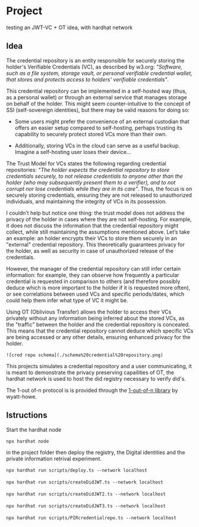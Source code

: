 # Project

testing an JWT-VC + OT idea, with hardhat network

## Idea 
The credential repository is an entity responsible for securely storing the holder's Verifiable Credentials (VC), as described by w3.org: *"Software, such as a file system, storage vault, or personal verifiable credential wallet, that stores and protects access to holders' verifiable credentials"*.

This credential repository can be implemented in a self-hosted way (thus, as a personal wallet) or through an external service that manages storage on behalf of the holder. This might seem counter-intuitive to the concept of SSI (self-sovereign identities), but there may be valid reasons for doing so:

- Some users might prefer the convenience of an external custodian that offers an easier setup compared to self-hosting, perhaps trusting its capability to securely protect stored VCs more than their own.

- Additionally, storing VCs in the cloud can serve as a useful backup. Imagine a self-hosting user loses their device...

The Trust Model for VCs states the following regarding credential repositories: *"The holder expects the credential repository to store credentials securely, to not release credentials to anyone other than the holder (who may subsequently present them to a verifier), and to not corrupt nor lose credentials while they are in its care"*. Thus, the focus is on securely storing credentials, ensuring they are not released to unauthorized individuals, and maintaining the integrity of VCs in its possession.

I couldn’t help but notice one thing: the trust model does not address the privacy of the holder in cases where they are not self-hosting. For example, it does not discuss the information that the credential repository might collect, while still maintaining the assumptions mentioned above. Let’s take an example: an holder encrypts their VCs to store them securely in an "external" credential repository. This theoretically guarantees privacy for the holder, as well as security in case of unauthorized release of the credentials. 

However, the manager of the credential repository can still infer certain information: for example, they can observe how frequently a particular credential is requested in comparison to others (and therefore possibly deduce which is more important to the holder if it is requested more often), or see correlations between used VCs and specific periods/dates, which could help them infer what type of VC it might be.

Using OT (Oblivious Transfer) allows the holder to access their VCs privately without any information being inferred about the stored VCs, as the "traffic" between the holder and the credential repository is concealed. This means that the credential repository cannot deduce which specific VCs are being accessed or any other details, ensuring enhanced privacy for the holder.

    ![cred repo schema](./schema%20credential%20repository.png)

This projects simulates a credential repository and a user communicating, it is meant to demonstrate the privacy preserving capailities of OT, the hardhat network is used to host the did registry necessary to verify did's.

The 1-out of-n protocol is is provided through the [1-out-of-n library](https://github.com/wyatt-howe/1-out-of-n) by wyatt-howe.

## Istructions
Start the hardhat node

    npx hardhat node

in the project folder then deploy the registry, the Digital identities and the private information retrival experiment.

    npx hardhat run scripts/deploy.ts --network localhost

    npx hardhat run scripts/createDidJWT.ts --network localhost

    npx hardhat run scripts/createDidJWT2.ts --network localhost

    npx hardhat run scripts/createDidJWT3.ts --network localhost

    npx hardhat run scripts/PIRcredentialrepo.ts --network localhost

